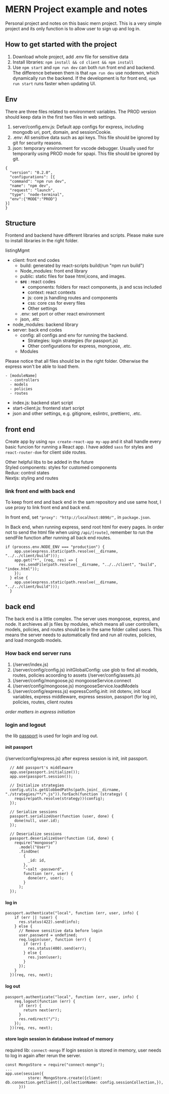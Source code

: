 # MERN Project example and notes

Personal project and notes on this basic mern project. This is a very simple project and its only function is to allow user to sign up and log in. 


## How to get started with the project

1. Download whole project, add .env file for sensitive data
2. Install libraries: `npm install && cd client && npm install`
3. Use `npm start` and `npm run dev` can both run front end and backend. The difference between them is that `npm run dev` use nodemon, which dynamically run the backend. If the development is for front end, `npm run start` runs faster when updating UI.

## Env

There are three files related to environment variables. The PROD version should keep data in the first two files in web settings.

1. server/config.env.js: Default app configs for express, including mongodb uri, port, domain, and sessionCookie.
2. .env: All sensitive data such as api keys. This file should be ignored by git for security reasons.
3. json: temporary environment for vscode debugger. Usually used for temporarily using PROD mode for spapi. This file should be ignored by git.
```
{
  "version": "0.2.0",
  "configurations": [{
  "command": "npm run dev",
  "name": "npm dev",
  "request": "launch",
  "type": "node-terminal",
  "env":{"MODE":"PROD"}
}]
}
```
## Structure

Frontend and backend have different libraries and scripts. Please make sure to install libraries in the right folder.

listingMgmt

- client: front end codes
  - build: generated by react-scripts build(run "npm run build")
  - Node\_modules: front end library
  - public: static files for base html,icons, and images.
  - **src** : react codes
    - components: folders for react components, js and scss included
    - context: react contexts
    - js: core js handling routes and components
    - css: core css for every files
    - Other settings
  - .env: set port or other react environment
  - json, .etc
- node\_modules: backend library
- server: back end codes
  - config: all configs and env for running the backend.
    - Strategies: login strategies (for passport.js)
    - Other configurations for express, mongoose, .etc.
  - Modules

Please notice that all files should be in the right folder. Otherwise the express won't be able to load them.

    - [moduleName]
      - controllers
      - models
      - policies
      - routes
  - index.js: backend start script
  - start-client.js: frontend start script
- json and other settings, e.g. gitignore, eslintrc, prettierrc, .etc.


## front end 
Create app by using `npx create-react-app my-app` and it shall handle every basic funcion for running a React app. I have added `sass` for styles and `react-router-dom` for client side routes. 

Other helpful libs to be added in the future  
Styled components: styles for customed components   
Redux: control states  
Nextjs: styling and routes  

### link front end with back end
To keep front end and back end in the sam repository and use same host, I use proxy to link front end and back end.

In front end, set `"proxy": "http://localhost:8090/",` in `package.json`. 

In Back end, when running express, send root html for every pages. In order not to send the html file when using `/api/[route]`, remember to run the sendFile function after running all back end routes.
```
if (process.env.NODE_ENV === "production") {
    app.use(express.static(path.resolve(__dirname, "../../client/build")));
    app.get("*", (req, res) => {
      res.sendFile(path.resolve(__dirname, "../../client", "build", "index.html"));
    });
  } else {
    app.use(express.static(path.resolve(__dirname, "../../client/build")));
  }
```

## back end
The back end is a little complex. The server uses mongoose, express, and node. It archieves all js files by modules, which means all user controllers, models, policies, and routes should be in the same folder called users. This means the server needs to automatically find and run all routes, policies, and load mongodb models.

### How back end server runs
1. (/server/index.js)
2. (/server/config/config.js) initGlobalConfig: use glob to find all models, routes, policies acoording to assets (/server/config/assets.js)
3. (/server/config/mongoose.js) mongooseService.connect
4. (/server/config/mongoose.js) mongooseService.loadModels
5. (/server/config/express.js) expressConfig.init: init dotenv, init local variables, express middleware, express session, passport (for log in), policies, routes, client routes

*order matters in express initiation*

### login and logout
the lib [passport](https://www.npmjs.com/package/passport) is used for login and log out. 

#### init passport
(/server/config/express.js) after express session is init, init passport.

```
  // Add passport's middleware
  app.use(passport.initialize());
  app.use(passport.session());

  // Initialize strategies
  config.utils.getGlobbedPaths(path.join(__dirname, "./strategies/**/*.js")).forEach(function (strategy) {
    require(path.resolve(strategy))(config);
  });

  // Serialize sessions
  passport.serializeUser(function (user, done) {
    done(null, user.id);
  });

  // Deserialize sessions
  passport.deserializeUser(function (id, done) {
    require("mongoose")
      .model("User")
      .findOne(
        {
          _id: id,
        },
        "-salt -password",
        function (err, user) {
          done(err, user);
        }
      );
  });
```

#### log in
```
passport.authenticate("local", function (err, user, info) {
    if (err || !user) {
      res.status(422).send(info);
    } else {
      // Remove sensitive data before login
      user.password = undefined;
      req.login(user, function (err) {
        if (err) {
          res.status(400).send(err);
        } else {
          res.json(user);
        }
      });
    }
  })(req, res, next);
```
#### log out
```
passport.authenticate("local", function (err, user, info) {
    req.logout(function (err) {
      if (err) {
        return next(err);
      }
      res.redirect("/");
    });
  })(req, res, next);
```
#### store login session in database instead of memory
required lib: `connect-mongo`
If login session is stored in memory, user needs to log in again after rerun the server.

```
const MongoStore = require("connect-mongo");
...
app.use(session({
          store: MongoStore.create({client: db.connection.getClient(),collectionName: config.sessionCollection,}),
      }))
```
